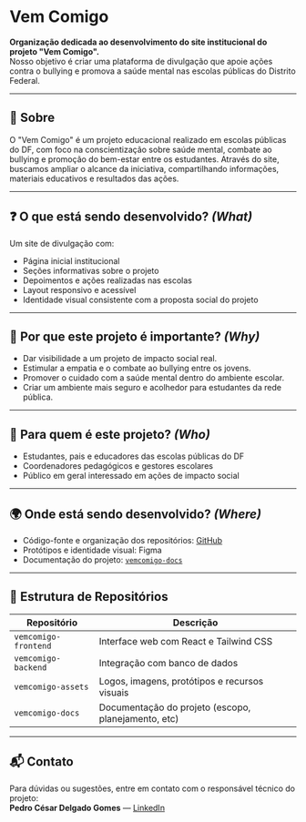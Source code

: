 # Vem Comigo

**Organização dedicada ao desenvolvimento do site institucional do projeto "Vem Comigo".**  
Nosso objetivo é criar uma plataforma de divulgação que apoie ações contra o bullying e promova a saúde mental nas escolas públicas do Distrito Federal.

---

## 📌 Sobre

O "Vem Comigo" é um projeto educacional realizado em escolas públicas do DF, com foco na conscientização sobre saúde mental, combate ao bullying e promoção do bem-estar entre os estudantes. Através do site, buscamos ampliar o alcance da iniciativa, compartilhando informações, materiais educativos e resultados das ações.

---

## ❓ O que está sendo desenvolvido? *(What)*

Um site de divulgação com:

- Página inicial institucional  
- Seções informativas sobre o projeto  
- Depoimentos e ações realizadas nas escolas    
- Layout responsivo e acessível  
- Identidade visual consistente com a proposta social do projeto

---

## 🎯 Por que este projeto é importante? *(Why)*

- Dar visibilidade a um projeto de impacto social real.  
- Estimular a empatia e o combate ao bullying entre os jovens.  
- Promover o cuidado com a saúde mental dentro do ambiente escolar.  
- Criar um ambiente mais seguro e acolhedor para estudantes da rede pública.

---

## 👤 Para quem é este projeto? *(Who)*

- Estudantes, pais e educadores das escolas públicas do DF  
- Coordenadores pedagógicos e gestores escolares  
- Público em geral interessado em ações de impacto social  

---

## 🌍 Onde está sendo desenvolvido? *(Where)*

- Código-fonte e organização dos repositórios: [GitHub](https://github.com)  
- Protótipos e identidade visual: Figma  
- Documentação do projeto: [`vemcomigo-docs`](https://github.com/seu-usuario/vemcomigo-docs)

---

## 📁 Estrutura de Repositórios

| Repositório           | Descrição                                           |
|-----------------------|-----------------------------------------------------|
| `vemcomigo-frontend`  | Interface web com React e Tailwind CSS              |
| `vemcomigo-backend`   | Integração com banco de dados                       |
| `vemcomigo-assets`    | Logos, imagens, protótipos e recursos visuais       |
| `vemcomigo-docs`      | Documentação do projeto (escopo, planejamento, etc) |

---

## 📬 Contato

Para dúvidas ou sugestões, entre em contato com o responsável técnico do projeto:  
**Pedro César Delgado Gomes** — [LinkedIn](https://www.linkedin.com/in/pedro-c%C3%A9sar-delgado-gomes-7255a7294/)
